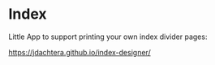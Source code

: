 # Index

Little App to support printing your own index divider pages:

https://jdachtera.github.io/index-designer/

